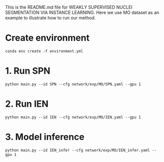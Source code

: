 This is the README.md file for WEAKLY SUPERVISED NUCLEI SEGMENTATION VIA INSTANCE LEARNING. 
Here we use MO dataset as an example to illustrate how to run our method.  

# Create environment

```angular2html
conda env create -f environment.yml 
```

# 1. Run SPN

```angular2html
python main.py --id SPN --cfg network/exp/MO/SPN.yaml --gpu 1
```

# 2. Run IEN

```angular2html
python main.py --id IEN --cfg network/exp/MO/IEN.yaml --gpu 1
```

# 3. Model inference

```angular2html
python main.py --id IEN_infer --cfg network/exp/MO/IEN_infer.yaml --gpu 1
```